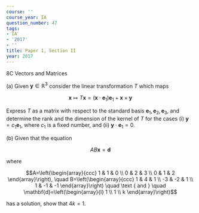 ```yaml
---
course: ''
course_year: IA
question_number: 47
tags:
- IA
- '2017'
- ''
title: Paper 1, Section II
year: 2017
---
```



$8 \mathrm{C}$ Vectors and Matrices

(a) Given $\mathbf{y} \in \mathbb{R}^{3}$ consider the linear transformation $T$ which maps

$$\mathbf{x} \mapsto T \mathbf{x}=\left(\mathbf{x} \cdot \mathbf{e}_{1}\right) \mathbf{e}_{1}+\mathbf{x} \times \mathbf{y}$$

Express $T$ as a matrix with respect to the standard basis $\mathbf{e}_{1}, \mathbf{e}_{2}, \mathbf{e}_{3}$, and determine the rank and the dimension of the kernel of $T$ for the cases (i) $\mathbf{y}=c_{1} \mathbf{e}_{1}$, where $c_{1}$ is a fixed number, and (ii) $\mathbf{y} \cdot \mathbf{e}_{1}=0$.

(b) Given that the equation

$$A B \mathbf{x}=\mathbf{d}$$

where

$$A=\left(\begin{array}{ccc}
1 & 1 & 0 \\
0 & 2 & 3 \\
0 & 1 & 2
\end{array}\right), \quad B=\left(\begin{array}{ccc}
1 & 4 & 1 \\
-3 & -2 & 1 \\
1 & -1 & -1
\end{array}\right) \quad \text { and } \quad \mathbf{d}=\left(\begin{array}{l}
1 \\
1 \\
k
\end{array}\right)$$

has a solution, show that $4 k=1$.